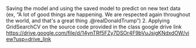 Saving the model and using the saved model to predict on new text data (ex, “A lot of good things are happening. We are respected again throughout the world, and that's a great thing .@realDonaldTrump”) 2. Applying GridSearchCV on the source code provided in the class 
google drive link
https://drive.google.com/file/d/14ynTRf5FZy7DSOr4F9bVuJsjgKNdxdOW/view?usp=drive_link
